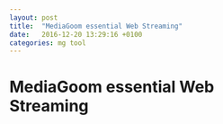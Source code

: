 ```yaml
---
layout: post
title:  "MediaGoom essential Web Streaming"
date:   2016-12-20 13:29:16 +0100
categories: mg tool
---
```

# MediaGoom essential Web Streaming
